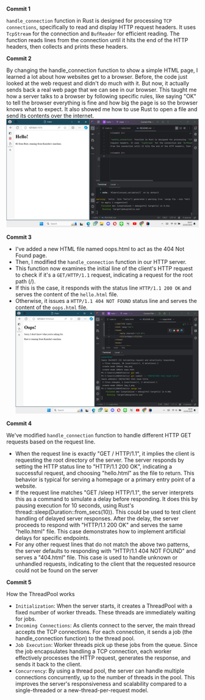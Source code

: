 **Commit 1**

`handle_connection` function in Rust is designed for processing `TCP connections`, specifically to read and display HTTP 
request headers. It uses `TcpStream` for the connection and `BufReader` for efficient reading. The function reads lines 
from the connection until it hits the end of the HTTP headers, then collects and prints these headers. 

**Commit 2**

By changing the handle_connection function to show a simple HTML page, I learned a lot about how websites get to a browser. 
Before, the code just looked at the web request and didn't do much with it. 
But now, it actually sends back a real web page that we can see in our browser. 
This taught me how a server talks to a browser by following specific rules, like saying "OK" to tell the browser everything is fine and how big the page is so the browser knows what to expect. 
It also showed me how to use Rust to open a file and send its contents over the internet. 
![Commit 2 screen capture](img.png)


**Commit 3**

- I've added a new HTML file named oops.html to act as the 404 Not Found page.
- Then, I modified the `handle_connection` function in our HTTP server.
- This function now examines the initial line of the client's HTTP request to check if it's a `GET/HTTP/1.1` request, indicating a request for the root path (/).
- If this is the case, it responds with the status line `HTTP/1.1 200 OK` and serves the content of the `hello.html` file.
- Otherwise, it issues a `HTTP/1.1 404 NOT FOUND` status line and serves the content of the `oops.html` file.
![img_2.png](img_2.png)


**Commit 4**

We've modified `handle_connection` function to handle different HTTP GET requests based on the request line.
- When the request line is exactly "GET / HTTP/1.1", it implies the client is requesting the root directory of the server. The server responds by setting the HTTP status line to "HTTP/1.1 200 OK", indicating a successful request, and choosing "hello.html" as the file to return. This behavior is typical for serving a homepage or a primary entry point of a website.
- If the request line matches "GET /sleep HTTP/1.1", the server interprets this as a command to simulate a delay before responding. It does this by pausing execution for 10 seconds, using Rust's thread::sleep(Duration::from_secs(10)). This could be used to test client handling of delayed server responses. After the delay, the server proceeds to respond with "HTTP/1.1 200 OK" and serves the same "hello.html" file. This case demonstrates how to implement artificial delays for specific endpoints.
- For any other request lines that do not match the above two patterns, the server defaults to responding with "HTTP/1.1 404 NOT FOUND" and serves a "404.html" file. This case is used to handle unknown or unhandled requests, indicating to the client that the requested resource could not be found on the server


**Commit 5**

How the ThreadPool works
- `Initialization`: When the server starts, it creates a ThreadPool with a fixed number of worker threads. These threads are immediately waiting for jobs.
- `Incoming Connections`: As clients connect to the server, the main thread accepts the TCP connections. For each connection, it sends a job (the handle_connection function) to the thread pool.
- `Job Execution`: Worker threads pick up these jobs from the queue. Since the job encapsulates handling a TCP connection, each worker effectively processes the HTTP request, generates the response, and sends it back to the client.
- `Concurrency`: By using a thread pool, the server can handle multiple connections concurrently, up to the number of threads in the pool. This improves the server's responsiveness and scalability compared to a single-threaded or a new-thread-per-request model.